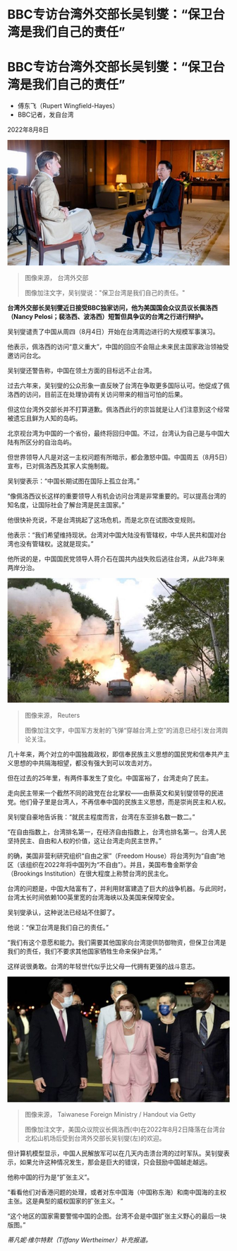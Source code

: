 # BBC专访台湾外交部长吴钊燮：“保卫台湾是我们自己的责任”


#  BBC专访台湾外交部长吴钊燮：“保卫台湾是我们自己的责任”

  * 傅东飞（Rupert Wingfield-Hayes） 
  * BBC记者，发自台湾 

2022年8月8日

![BBC interview](_126228426_76d287af-cf0f-4b42-85fb-18de986d8bfb.jpg)

> 图像来源，  台湾外交部
>
> 图像加注文字，吴钊燮说："保卫台湾是我们自己的责任。"

**台湾外交部长吴钊燮近日接受BBC独家访问，他为美国国会众议员议长佩洛西（Nancy Pelosi；裴洛西、波洛西）短暂但具争议的台湾之行进行辩护。**

吴钊燮谴责了中国从周四（8月4日）开始在台湾周边进行的大规模军事演习。

他表示，佩洛西的访问“意义重大”，中国的回应不会阻止未来民主国家政治领袖受邀访问台北。

吴钊燮还警告称，中国在领土方面的目标远不止台湾。


过去六年来，吴钊燮的公众形象一直反映了台湾在争取更多国际认可。他促成了佩洛西的访问，目前正在处理协调有关访问带来的相当可怕的后果。

但这位台湾外交部长并不打算道歉。佩洛西此行的宗旨就是让人们注意到这个经常被遗忘且鲜为人知的岛屿。

北京视台湾为中国的一个省份，最终将回归中国。不过，台湾认为自己是与中国大陆有所区分的自治岛屿。

但世界领导人凡是对这一主权问题有所暗示，都会激怒中国。中国周五（8月5日）宣布，已对佩洛西及其家人实施制裁。

吴钊燮表示：“中国长期试图在国际上孤立台湾。”

“像佩洛西议长这样的重要领导人有机会访问台湾是非常重要的。可以提高台湾的知名度，让国际社会了解台湾是民主国家。”

他很快补充说，不是台湾挑起了这场危机，而是北京在试图改变规则。

他表示：“我们希望维持现状。台湾对中国大陆没有管辖权，中华人民共和国对台湾也没有管辖权。这就是现实。”

他所说的是，中国国民党领导人蒋介石在国共内战失败后逃往台湾，从此73年来两岸分治。

![中国军方发射的飞弹“穿越台湾上空”的消息已经引发台湾舆论关注。](_126207522_mediaitem126207667.jpg)

> 图像来源，  Reuters
>
> 图像加注文字，中国军方发射的飞弹“穿越台湾上空”的消息已经引发台湾舆论关注。

几十年来，两个对立的中国独裁政权，即信奉民族主义思想的国民党和信奉共产主义思想的中共隔海相望，都没有强大到可以攻击对方。

但在过去的25年里，有两件事发生了变化。中国富裕了，台湾走向了民主。

走向民主带来一个截然不同的政党在台北掌权——由蔡英文和吴钊燮领导的民进党。他们骨子里是台湾人，不再信奉中国的民族主义思想，而是崇尚民主和人权。

吴钊燮自豪地告诉我：“就民主程度而言，台湾在东亚排名数一数二。”

“在自由指数上，台湾排名第一，在经济自由指数上，台湾也排名第一。台湾人民坚持民主、自由和人权的价值，这让台湾走向民主世界。”

的确，美国非营利研究组织“自由之家”（Freedom House）将台湾列为“自由”地区（该组织在2022年将中国列为“不自由”）。并且，美国布鲁金斯学会（Brookings Institution）在很大程度上称赞台湾的民主化。

台湾的问题是，中国大陆富有了，并利用财富建造了巨大的战争机器。与此同时，台湾太长时间依赖100英里宽的台湾海峡以及美国来保障安全。

吴钊燮承认，这种说法已经站不住脚了。

他说：“保卫台湾是我们自己的责任。”

“我们有这个意愿和能力。我们需要其他国家向台湾提供防御物资，但保卫台湾是我们的责任，我们不要求其他国家牺牲生命来保护台湾。”

这样说很勇敢。台湾的年轻世代似乎比父母一代拥有更强的战斗意志。

![。](_126228424_gettyimages-1242267942.jpg)

> 图像来源，  Taiwanese Foreign Ministry / Handout via Getty
>
> 图像加注文字，美国众议院议长佩洛西(中)在2022年8月2日降落在台湾台北松山机场后受到台湾外交部长吴钊燮(左)的欢迎。

但计算机模型显示，中国人民解放军可以在几天内击溃台湾的过时军队。吴钊燮表示，如果允许这种情况发生，那会是巨大的错误，只会鼓励中国越走越远。

他称中国的行为是“扩张主义”。

“看看他们对香港问题的处理，或者对东中国海（中国称东海）和南中国海的主权主张。这是典型的威权国家的扩张主义。 ”

“这个地区的国家需要警惕中国的企图。台湾不会是中国扩张主义野心的最后一块版图。”

_蒂凡妮·维尔特默（Tiffany Wertheimer）补充报道。_


